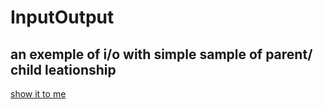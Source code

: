 # InputOutput 
## an exemple of i/o with simple sample of parent/ child leationship
[show it to me](https://rsnboim.github.io/InputOutput/)

